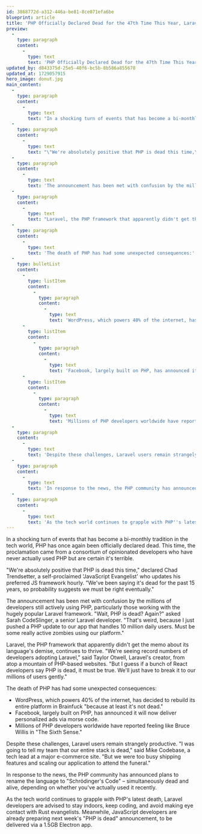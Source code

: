 ```yaml
---
id: 3868772d-a312-446a-be81-8ce071efa6be
blueprint: article
title: 'PHP Officially Declared Dead for the 47th Time This Year, Laravel Users Somehow Fail to Notice'
preview:
  -
    type: paragraph
    content:
      -
        type: text
        text: 'PHP Officially Declared Dead for the 47th Time This Year, Laravel Users Somehow Fail to Notice'
updated_by: d843375d-25e5-40f6-bc5b-8b586a855678
updated_at: 1729057915
hero_image: donut.jpg
main_content:
  -
    type: paragraph
    content:
      -
        type: text
        text: "In a shocking turn of events that has become a bi-monthly tradition in the tech world, PHP has once again been officially declared dead. This time, the proclamation came from a consortium of opinionated developers who have never actually used PHP but are certain it's terrible."
  -
    type: paragraph
    content:
      -
        type: text
        text: "\"We're absolutely positive that PHP is dead this time,\" declared Chad Trendsetter, a self-proclaimed 'JavaScript Evangelist' who updates his preferred JS framework hourly. \"We've been saying it's dead for the past 15 years, so probability suggests we must be right eventually.\""
  -
    type: paragraph
    content:
      -
        type: text
        text: 'The announcement has been met with confusion by the millions of developers still actively using PHP, particularly those working with the hugely popular Laravel framework. "Wait, PHP is dead? Again?" asked Sarah CodeSlinger, a senior Laravel developer. "That''s weird, because I just pushed a PHP update to our app that handles 10 million daily users. Must be some really active zombies using our platform."'
  -
    type: paragraph
    content:
      -
        type: text
        text: "Laravel, the PHP framework that apparently didn't get the memo about its language's demise, continues to thrive. \"We're seeing record numbers of developers adopting Laravel,\" said Taylor Otwell, Laravel's creator, from atop a mountain of PHP-based websites. \"But I guess if a bunch of React developers say PHP is dead, it must be true. We'll just have to break it to our millions of users gently.\""
  -
    type: paragraph
    content:
      -
        type: text
        text: 'The death of PHP has had some unexpected consequences:'
  -
    type: bulletList
    content:
      -
        type: listItem
        content:
          -
            type: paragraph
            content:
              -
                type: text
                text: 'WordPress, which powers 40% of the internet, has decided to rebuild its entire platform in Brainfuck "because at least it''s not dead."'
      -
        type: listItem
        content:
          -
            type: paragraph
            content:
              -
                type: text
                text: 'Facebook, largely built on PHP, has announced it will now deliver personalized ads via morse code.'
      -
        type: listItem
        content:
          -
            type: paragraph
            content:
              -
                type: text
                text: 'Millions of PHP developers worldwide have reported feeling like Bruce Willis in "The Sixth Sense."'
  -
    type: paragraph
    content:
      -
        type: text
        text: 'Despite these challenges, Laravel users remain strangely productive. "I was going to tell my team that our entire stack is dead," said Mike Codebase, a tech lead at a major e-commerce site. "But we were too busy shipping features and scaling our application to attend the funeral."'
  -
    type: paragraph
    content:
      -
        type: text
        text: 'In response to the news, the PHP community has announced plans to rename the language to "Schrödinger''s Code" – simultaneously dead and alive, depending on whether you''ve actually used it recently.'
  -
    type: paragraph
    content:
      -
        type: text
        text: 'As the tech world continues to grapple with PHP''s latest death, Laravel developers are advised to stay indoors, keep coding, and avoid making eye contact with Rust evangelists. Meanwhile, JavaScript developers are already preparing next week''s "PHP is dead" announcement, to be delivered via a 1.5GB Electron app.'
---
```

In a shocking turn of events that has become a bi-monthly tradition in the tech world, PHP has once again been officially declared dead. This time, the proclamation came from a consortium of opinionated developers who have never actually used PHP but are certain it's terrible.

"We're absolutely positive that PHP is dead this time," declared Chad Trendsetter, a self-proclaimed 'JavaScript Evangelist' who updates his preferred JS framework hourly. "We've been saying it's dead for the past 15 years, so probability suggests we must be right eventually."

The announcement has been met with confusion by the millions of developers still actively using PHP, particularly those working with the hugely popular Laravel framework. "Wait, PHP is dead? Again?" asked Sarah CodeSlinger, a senior Laravel developer. "That's weird, because I just pushed a PHP update to our app that handles 10 million daily users. Must be some really active zombies using our platform."

Laravel, the PHP framework that apparently didn't get the memo about its language's demise, continues to thrive. "We're seeing record numbers of developers adopting Laravel," said Taylor Otwell, Laravel's creator, from atop a mountain of PHP-based websites. "But I guess if a bunch of React developers say PHP is dead, it must be true. We'll just have to break it to our millions of users gently."

The death of PHP has had some unexpected consequences:

- WordPress, which powers 40% of the internet, has decided to rebuild its entire platform in Brainfuck "because at least it's not dead."
- Facebook, largely built on PHP, has announced it will now deliver personalized ads via morse code.
- Millions of PHP developers worldwide have reported feeling like Bruce Willis in "The Sixth Sense."

Despite these challenges, Laravel users remain strangely productive. "I was going to tell my team that our entire stack is dead," said Mike Codebase, a tech lead at a major e-commerce site. "But we were too busy shipping features and scaling our application to attend the funeral."

In response to the news, the PHP community has announced plans to rename the language to "Schrödinger's Code" – simultaneously dead and alive, depending on whether you've actually used it recently.

As the tech world continues to grapple with PHP's latest death, Laravel developers are advised to stay indoors, keep coding, and avoid making eye contact with Rust evangelists. Meanwhile, JavaScript developers are already preparing next week's "PHP is dead" announcement, to be delivered via a 1.5GB Electron app.